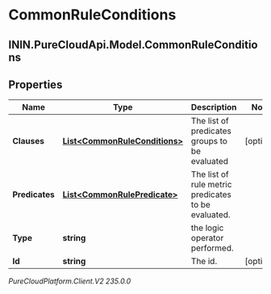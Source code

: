 # CommonRuleConditions

## ININ.PureCloudApi.Model.CommonRuleConditions

## Properties

|Name | Type | Description | Notes|
|------------ | ------------- | ------------- | -------------|
| **Clauses** | [**List&lt;CommonRuleConditions&gt;**](CommonRuleConditions) | The list of predicates groups to be evaluated | [optional] |
| **Predicates** | [**List&lt;CommonRulePredicate&gt;**](CommonRulePredicate) | The list of rule metric predicates to be evaluated. | |
| **Type** | **string** | the logic operator performed. | |
| **Id** | **string** | The id. | [optional] |



_PureCloudPlatform.Client.V2 235.0.0_
